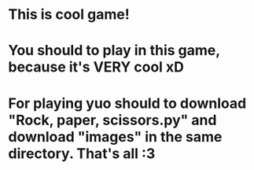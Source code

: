 # This is cool game!
# You should to play in this game, because it's VERY cool xD
# For playing yuo should to download "Rock, paper, scissors.py" and download "images" in the same directory. That's all :3